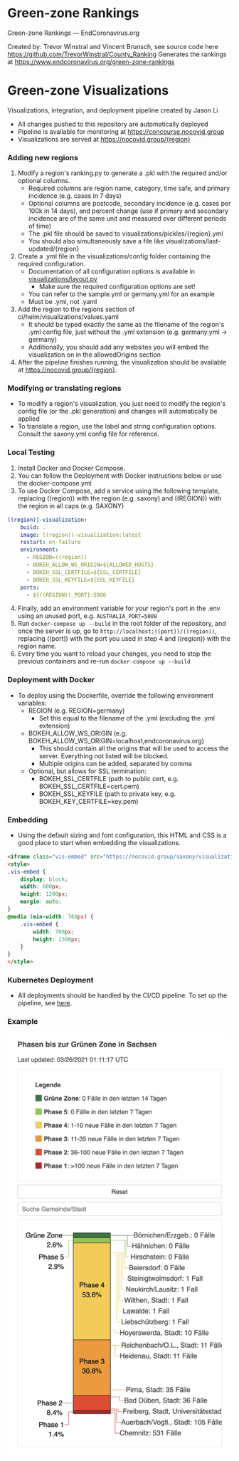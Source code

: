 # Green-zone Rankings
Green-zone Rankings — EndCoronavirus.org

Created by: Trevor Winstral and Vincent Brunsch, see source code here
https://github.com/TrevorWinstral/County_Ranking
Generates the rankings at https://www.endcoronavirus.org/green-zone-rankings
# Green-zone Visualizations
Visualizations, integration, and deployment pipeline created by Jason Li
* All changes pushed to this repository are automatically deployed
* Pipeline is available for monitoring at https://concourse.nocovid.group
* Visualizations are served at https://nocovid.group/{region}
### Adding new regions
1. Modify a region's ranking.py to generate a .pkl with the required and/or optional columns.
    * Required columns are region name, category, time safe, and primary incidence (e.g. cases in 7 days)
    * Optional columns are postcode, secondary incidence (e.g. cases per 100k in 14 days), and percent change (use if primary and secondary incidence are of the same unit and measured over different periods of time)
    * The .pkl file should be saved to visualizations/pickles/{region}.yml
    * You should also simultaneously save a file like visualizations/last-updated/{region}
2. Create a .yml file in the visualizations/config folder containing the required configuration.
    * Documentation of all configuration options is available in [visualizations/layout.py](https://github.com/vbrunsch/rankings/blob/6eba3b322aaf5939d9c0ae9c02862b57094059fe/visualizations/layout.py#L49)
        * Make sure the required configuration options are set!
    * You can refer to the sample.yml or germany.yml for an example
    * Must be .yml, not .yaml
3. Add the region to the regions section of ci/helm/visualizations/values.yaml
    * It should be typed exactly the same as the filename of the region's .yml config file, just without the .yml extension (e.g. germany.yml -> germany)
    * Additionally, you should add any websites you will embed the visualization on in the allowedOrigins section
4. After the pipeline finishes running, the visualization should be available at https://nocovid.group/{region}.
### Modifying or translating regions
* To modify a region's visualization, you just need to modify the region's config file (or the .pkl generation) and changes will automatically be applied
* To translate a region, use the label and string configuration options. Consult the saxony.yml config file for reference.
### Local Testing
1. Install Docker and Docker Compose.
2. You can follow the Deployment with Docker instructions below or use the docker-compose.yml
3. To use Docker Compose, add a service using the following template, replacing ((region)) with the region (e.g. saxony) and ((REGION)) with the region in all caps (e.g. SAXONY)
```yaml
((region))-visualization:
    build: .
    image: ((region))-visualization:latest
    restart: on-failure
    environment:
      - REGION=((region))
      - BOKEH_ALLOW_WS_ORIGIN=${ALLOWED_HOSTS}
      - BOKEH_SSL_CERTFILE=${SSL_CERTFILE}
      - BOKEH_SSL_KEYFILE=${SSL_KEYFILE}
    ports:
      - ${((REGION))_PORT}:5006
```
4. Finally, add an environment variable for your region's port in the .env using an unused port, e.g. `AUSTRALIA_PORT=5008`
5. Run `docker-compose up --build` in the root folder of the repository, and once the server is up, go to `http://localhost:((port))/((region))`, replacing ((port)) with the port you used in step 4 and ((region)) with the region name.
6. Every time you want to reload your changes, you need to stop the previous containers and re-run `docker-compose up --build`
### Deployment with Docker
* To deploy using the Dockerfile, override the following environment variables:
  * REGION (e.g. REGION=germany)
    * Set this equal to the filename of the .yml (excluding the .yml extension)
  * BOKEH_ALLOW_WS_ORIGIN (e.g. BOKEH_ALLOW_WS_ORIGIN=localhost,endcoronavirus.org)
    * This should contain all the origins that will be used to access the server. Everything not listed will be blocked.
    * Multiple origins can be added, separated by comma
  * Optional, but allows for SSL termination:
      * BOKEH_SSL_CERTFILE (path to public cert, e.g. BOKEH_SSL_CERTFILE=cert.pem)
      * BOKEH_SSL_KEYFILE (path to private key, e.g. BOKEH_KEY_CERTFILE=key.pem)
### Embedding
* Using the default sizing and font configuration, this HTML and CSS is a good place to start when embedding the visualizations.
```html
<iframe class="vis-embed" src="https://nocovid.group/saxony/visualizations"></iframe>
<style>
.vis-embed {
    display: block;
    width: 600px;
    height: 1200px;
    margin: auto;
}
@media (min-width: 768px) { 
    .vis-embed {
        width: 700px;
        height: 1300px;
    }
}
</style>
```
### Kubernetes Deployment
* All deployments should be handled by the CI/CD pipeline. To set up the pipeline, see [here](https://github.com/aochen-jli/rankings-cicd).
### Example
![visualization example](https://raw.githubusercontent.com/vbrunsch/rankings/main/visualization_img.png)
